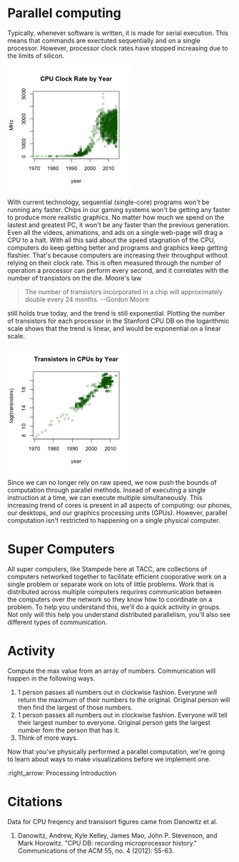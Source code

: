 # Parallel computing

Typically, whenever software is written, it is made for serial execution. This means that commands are exectuted sequentially and on a single processor. However, processor clock rates have stopped increasing due to the limits of silicon.

![Clock rates](images/clock.png)

With current technology, sequential (single-core) programs won't be running any faster. Chips in our gaming systems won't be getting any faster to produce more realistic graphics. No matter how much we spend on the lastest and greatest PC, it won't be any faster than the previous generation. Even all the videos, animations, and ads on a single web-page will drag a CPU to a halt. With all this said about the speed stagnation of the CPU, computers do keep getting better and programs and graphics keep getting flashier. That's because computers are increasing their throughput without relying on their clock rate. This is often measured through the number of operation a processor can perform every second, and it correlates with the number of transistors on the die. Moore's law

> The number of transistors incorporated in a chip will approximately double every 24 months.
> --Gordon Moore

still holds true today, and the trend is still exponential. Plotting the number of transistors for each processor in the Stanford CPU DB on the logarithmic scale shows that the trend is linear, and would be exponential on a linear scale.

![Transistor counts](images/transistors.png)

Since we can no longer rely on raw speed, we now push the bounds of computation through parallel methods. Insead of executing a single instruction at a time, we can execute multiple simultaneously. This increasing trend of cores is present in all aspects of computing: our phones, our desktops, and our graphics processing units (GPUs). However, parallel computation isn't restricted to happening on a single physical computer. 

# Super Computers

All super computers, like Stampede here at TACC, are collections of computers networked together to facilitate efficient cooporative work on a single problem or separate work on lots of little problems. Work that is distributed across multiple computers requrires communication between the computers over the network so they know how to coordinate on a problem. To help you understand this, we'll do a quick activity in groups. Not only will this help you understand distributed parallelism, you'll also see different types of communication.

# Activity

Compute the max value from an array of numbers. Communication will happen in the following ways.

1. 1 person passes all numbers out in clockwise fashion. Everyone will return the maximum of their numbers to the original. Original person will then find the largest of those numbers.
2. 1 person passes all numbers out in clockwise fashion. Everyone will tell their largest number to everyone. Original person gets the largest number fom the person that has it.
3. Think of more ways.

Now that you've physically performed a parallel computation, we're going to learn about ways to make visualizations before we implement one.

:right_arrow: Processing Introduction

# Citations

Data for CPU freqency and transisort figures came from Danowitz et al.

1. Danowitz, Andrew, Kyle Kelley, James Mao, John P. Stevenson, and Mark Horowitz. "CPU DB: recording microprocessor history." Communications of the ACM 55, no. 4 (2012): 55-63.
